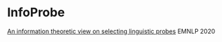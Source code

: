 # InfoProbe

[An information theoretic view on selecting linguistic probes](https://arxiv.org/abs/2009.07364) EMNLP 2020  